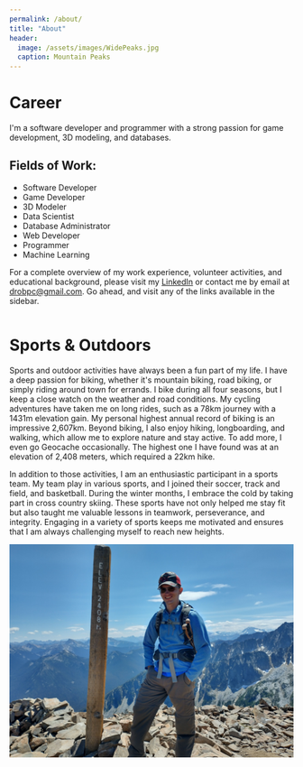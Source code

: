 ```yaml
---
permalink: /about/
title: "About"
header:
  image: /assets/images/WidePeaks.jpg
  caption: Mountain Peaks
---
```

<div>
  <h1>Career</h1>
  <p>I'm a software developer and programmer with a strong passion for game development, 3D modeling, and databases.</p>
  <h2>Fields of Work:</h2>
  <ul>
    <li>Software Developer</li>
    <li>Game Developer</li>
    <li>3D Modeler</li>
    <li>Data Scientist</li>
    <li>Database Administrator</li>
    <li>Web Developer</li>
    <li>Programmer</li>
    <li>Machine Learning</li>
  </ul>
  <p>For a complete overview of my work experience, volunteer activities, and educational background, please visit my <a href="https://www.linkedin.com/in/danielrozek/" target="_blank">LinkedIn</a> or contact me by email at <a href="mailto:drobpc@gmail.com">drobpc@gmail.com</a>. Go ahead, and visit any of the links available in the sidebar.</p>
</div>
<div style="display: flex; align-items: center; flex-direction: column;">
  <div style="flex: 1;">
    <h1>Sports & Outdoors</h1>
    <p>Sports and outdoor activities have always been a fun part of my life. I have a deep passion for biking, whether it's mountain biking, road biking, or simply riding around town for errands. I bike during all four seasons, but I keep a close watch on the weather and road conditions. My cycling adventures have taken me on long rides, such as a 78km journey with a 1431m elevation gain. My personal highest annual record of biking is an impressive 2,607km. Beyond biking, I also enjoy hiking, longboarding, and walking, which allow me to explore nature and stay active. To add more, I even go Geocache occasionally. The highest one I have found was at an elevation of 2,408 meters, which required a 22km hike.</p>
    <p>In addition to those activities, I am an enthusiastic participant in a sports team. My team play in various sports, and I joined their soccer, track and field, and basketball. During the winter months, I embrace the cold by taking part in cross country skiing. These sports have not only helped me stay fit but also taught me valuable lessons in teamwork, perseverance, and integrity. Engaging in a variety of sports keeps me motivated and ensures that I am always challenging myself to reach new heights.</p>
  </div>
  <div style="flex: 1; text-align: right;">
    <img src="/assets/images/FrostyMtn.jpg" alt="Frosty Mountain in Summer">
  </div>
</div>
